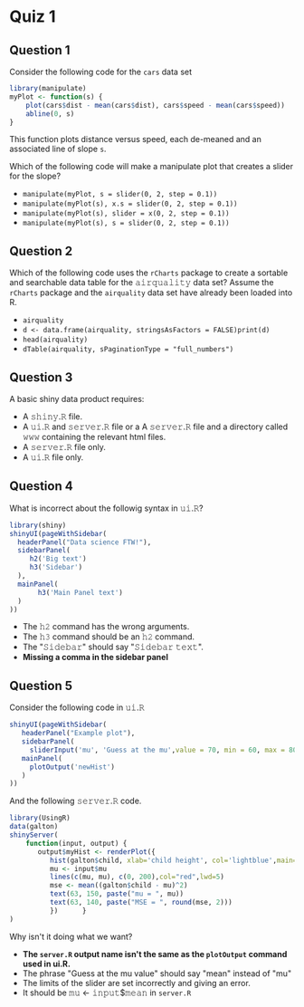 # Quiz 1

## Question 1

Consider the following code for the `cars` data set

```r
library(manipulate)
myPlot <- function(s) {
    plot(cars$dist - mean(cars$dist), cars$speed - mean(cars$speed))
    abline(0, s)
}
```

This function plots distance versus speed, each de-meaned and an associated line of slope `s`.

Which of the following code will make a manipulate plot that creates a slider for the slope?

- `manipulate(myPlot, s = slider(0, 2, step = 0.1))`
- `manipulate(myPlot(s), x.s = slider(0, 2, step = 0.1))`
- `manipulate(myPlot(s), slider = x(0, 2, step = 0.1))`
- `manipulate(myPlot(s), s = slider(0, 2, step = 0.1))`

## Question 2

Which of the following code uses the `rCharts` package to create a sortable and searchable data table for the 𝚊𝚒𝚛𝚚𝚞𝚊𝚕𝚒𝚝𝚢 data set? Assume the `rCharts` package and the `airquality` data set have already been loaded into R.

- `airquality`
- `d <- data.frame(airquality, stringsAsFactors = FALSE)print(d)`
- `head(airquality)`
- `dTable(airquality, sPaginationType = "full_numbers")`

## Question 3

A basic shiny data product requires:

- A 𝚜𝚑𝚒𝚗𝚢.𝚁 file.
- A 𝚞𝚒.𝚁 and 𝚜𝚎𝚛𝚟𝚎𝚛.𝚁 file or a A 𝚜𝚎𝚛𝚟𝚎𝚛.𝚁 file and a directory called 𝚠𝚠𝚠 containing the relevant html files.
- A 𝚜𝚎𝚛𝚟𝚎𝚛.𝚁 file only.
- A 𝚞𝚒.𝚁 file only.

## Question 4

What is incorrect about the followig syntax in 𝚞𝚒.𝚁?

```r
library(shiny)
shinyUI(pageWithSidebar(  
  headerPanel("Data science FTW!"),  
  sidebarPanel(    
     h2('Big text')    
     h3('Sidebar')  
  ),  
  mainPanel(      
       h3('Main Panel text')  
  )
))
```

- The 𝚑𝟸 command has the wrong arguments.
- The 𝚑𝟹 command should be an 𝚑𝟸 command.
- The "𝚂𝚒𝚍𝚎𝚋𝚊𝚛" should say "𝚂𝚒𝚍𝚎𝚋𝚊𝚛 𝚝𝚎𝚡𝚝".
- **Missing a comma in the sidebar panel**

## Question 5

Consider the following code in 𝚞𝚒.𝚁

```r
shinyUI(pageWithSidebar(  
   headerPanel("Example plot"),  
   sidebarPanel(    
     sliderInput('mu', 'Guess at the mu',value = 70, min = 60, max = 80, step = 0.05,)  ), 
   mainPanel(    
     plotOutput('newHist')  
   )
))
```

And the following 𝚜𝚎𝚛𝚟𝚎𝚛.𝚁 code.

```r
library(UsingR)
data(galton)
shinyServer(  
    function(input, output) {    
       output$myHist <- renderPlot({      
          hist(galton$child, xlab='child height', col='lightblue',main='Histogram')      
          mu <- input$mu      
          lines(c(mu, mu), c(0, 200),col="red",lwd=5)      
          mse <- mean((galton$child - mu)^2)      
          text(63, 150, paste("mu = ", mu))      
          text(63, 140, paste("MSE = ", round(mse, 2)))      
          })      }
)
```

Why isn't it doing what we want?

- **The `server.R` output name isn't the same as the `plotOutput` command used in ui.R.**
- The phrase "Guess at the mu value" should say "mean" instead of "mu"
- The limits of the slider are set incorrectly and giving an error.
- It should be 𝚖𝚞 <- 𝚒𝚗𝚙𝚞𝚝$𝚖𝚎𝚊𝚗 in `server.R`
